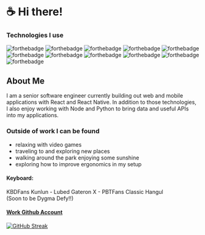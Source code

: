 # ☕ Hi there!

### Technologies I use
![forthebadge](https://img.shields.io/badge/TypeScript-007ACC?style=for-the-badge&logo=typescript&logoColor=white)
![forthebadge](https://img.shields.io/badge/JavaScript-323330?style=for-the-badge&logo=javascript&logoColor=F7DF1E)
![forthebadge](https://img.shields.io/badge/React-20232A?style=for-the-badge&logo=react&logoColor=61DAFB)
![forthebadge](https://img.shields.io/badge/React_Native-20232A?style=for-the-badge&logo=react&logoColor=61DAFB)
![forthebadge](https://img.shields.io/badge/Redux-593D88?style=for-the-badge&logo=redux&logoColor=white)
![forthebadge](https://img.shields.io/badge/Python-14354C?style=for-the-badge&logo=python&logoColor=white)
![forthebadge](https://img.shields.io/badge/Django-092E20?style=for-the-badge&logo=django&logoColor=white)
![forthebadge](https://img.shields.io/badge/Node.js-43853D?style=for-the-badge&logo=node.js&logoColor=white)
![forthebadge](https://img.shields.io/badge/Express.js-404D59?style=for-the-badge)
![forthebadge](https://img.shields.io/badge/MongoDB-4EA94B?style=for-the-badge&logo=mongodb&logoColor=white)
![forthebadge](https://img.shields.io/badge/PostgreSQL-316192?style=for-the-badge&logo=postgresql&logoColor=white)

## About Me
I am a senior software engineer currently building out web and mobile applications with React and React Native. 
In addition to those technologies, I also enjoy working with Node and Python to bring data and useful APIs into my applications.

### Outside of work I can be found
- relaxing with video games
- traveling to and exploring new places
- walking around the park enjoying some sunshine
- exploring how to improve ergonomics in my setup

#### Keyboard:
KBDFans Kunlun - Lubed Gateron X - PBTFans Classic Hangul <br>
(Soon to be Dygma Defy!!)

#### [Work Github Account](https://github.com/preston-m-davis)


[![GitHub Streak](https://streak-stats.demolab.com?user=premdav&theme=github-dark)](https://git.io/streak-stats)
